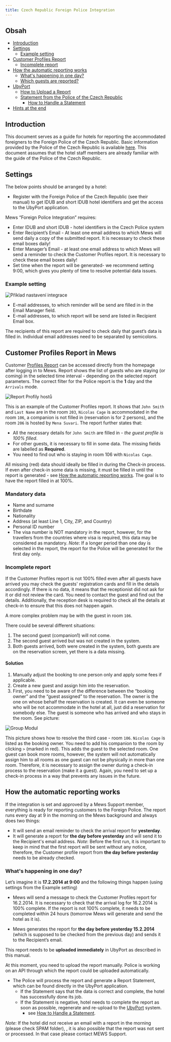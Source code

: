 ```yaml
---
title: Czech Republic Foreign Police Integration
---
```


## Obsah

- [Introduction](#introduction)
- [Settings](#settings)
	- [Example setting](#example-setting)
- [Customer Profiles Report](#customer-profiles-report)
   - [Incomplete report](#incomplete-report)
- [How the automatic reporting works](#how-everything-works)
   - [What's happening in one day?](#one-day)
   - [Which guests are reported?](#kdo-je-reportovan)
- [UbyPort](#ubyport)
   - [How to Upload a Report](#jak-nahrat-report)
   - [Statement from the Police of the Czech Republic](#stanoviska)
      - [How to Handle a Statement](#handle-a-Statement)
- [Hints at the end](#rady-na-zaver)


<a name="introduction"></a>
## Introduction

This document serves as a guide for hotels for reporting the accommodated foreigners to the Foreign Police of the Czech Republic. Basic information provided by the Police of the Czech Republic is available [here](http://www.policie.cz/clanek/oznamovani-ubytovanych-cizincu-ubytovatelem.aspx). This document assumes that the hotel staff members are already familiar with the guide of the Police of the Czech Republic.


<a name="settings"></a>
## Settings

The below points should be arranged by a hotel:

 - Register with the Foreign Police of the Czech Republic (see their manual) to get IDUB and short IDUB hotel identifiers and get the access to the UbyPort application.
 
Mews “Foreign Police Integration” requires:

- Enter IDUB and short IDUB - hotel identifiers in the Czech Police system
- Enter Recipient’s Email - At least one email address to which Mews will send daily a copy of the submitted report. It is necessary to check these email boxes daily!
- Enter Manager’s Email - at least one email address to which Mews will send a reminder to check the Customer Profiles report. It is necessary to check these email boxes daily!
- Set time when the report will be generated- we recommend setting 9:00, which gives you plenty of time to resolve potential data issues.

<a name="example-setting"></a>
### Example setting

![Příklad nastavení integrace](img/IntegrationDetail_cs.PNG)

- E-mail addresses, to which reminder will be send are filled in in the Email Manager field.
- E-mail addresses, to which report will be send are listed in Recipient Email box.

The recipients of this report are required to check daily that guest’s data is filled in.
Individual email addresses need to be separated by semicolons.

<a name="customer-profiles-report"></a>
## Customer Profiles Report in Mews

Customer [Profiles Report](#report-profily-hostu) can be accessed directly from the homepage after logging in to Mews. Report shows the list of guests who are staying (or coming) in the selected time interval - depending on the selected report parameters. The correct filter for the Police report is the **1** day and the `Arrivals` mode.

![Report Profily hostů](img/Report.png)

This is an example of the Customer Profiles report. It shows that `John Smith` and `Last Name` are in the room `203`, `Nicolas Cage` is accommodated in the room `106`, a companion is not filled in (reservation is for 2 persons), and the room `206` is hosted by `Mena Suvari`.
The report further states that:

- All the necessary details for `John Smith` are filled in - *the guest profile is 100% filled*.
- For other guests, it is necessary to fill in some data. The missing fields are labelled as **Required**.
- You need to find out who is staying in room 106 with `Nicolas Cage`.

All missing (red) data should ideally be filled in during the Check-in process. If even after check-in some data is missing, it must be filled in until the report is generated - see [How the automatic reporting works](#how-everything-works). The goal is to have the report filled in at 100%.

### Mandatory data

- Name and surname
- Birthdate
- Nationality
- Address (at least Line 1, City, ZIP, and Country)
- Personal ID number
- The visa number is NOT mandatory in the report, however, for the travellers from the countries where visa is required, this data may be considered as mandatory.
*Note*: If a longer period than one day is selected in the report, the report for the Police will be generated for the first day only.

<a name="incomplete-report"></a>
### Incomplete report

If the Customer Profiles report is not 100% filled even after all guests have arrived you may check the guests' registration cards and fill in the details accordingly. If there is no data, it means that the receptionist did not ask for it or did not review the card. You need to contact the guest and find out the details. Additionally, the reception desk is required to check all the details at check-in to ensure that this does not happen again.

A more complex problem may be with the guest in room `106`.

There could be several different situations:

 1. The second guest (companion1) will not come.
 2. The second guest arrived but was not created in the system.
 3. Both guests arrived, both were created in the system, both guests are on the reservation screen, yet there is a data missing.

#### Solution

 1. Manually adjust the booking to one person only and apply some fees if applicable.
 2. Create a new guest and assign him into the reservation.
 3. First, you need to be aware of the difference between the “booking owner” and the “guest assigned” to the reservation. The owner is the one on whose behalf the reservation is created. It can even be someone who will be not accommodate in the hotel at all, just did a reservation for somebody else. The guest is someone who has arrived and who stays in the room. See picture:

![Group Modul](img/GroupModule.png)

This picture shows how to resolve the third case - room `106`. `Nicolas Cage` is listed as the booking owner. You need to add his companion to the room by clicking `>` (marked in red). This adds the guest to the selected room. One guest can book more rooms, however, the system will not automatically assign him to all rooms as one guest can not be physically in more than one room. Therefore, it is necessary to assign the owner during a check-in process to the reservation (make it a guest). Again, you need to set up a check-in process in a way that prevents any issues in the future.

<a name="how-everything-works"></a>
## How the automatic reporting works

If the integration is set and approved by a Mews Support member, everything is ready for reporting customers to the Foreign Police. The report runs every day at 9 in the morning on the Mews background and always does two things:

- It will send an email reminder to check the arrival report for **yesterday**.
- It will generate a report for **the day before yesterday** and will send it to the Recipient's email address.
*Note*: Before the first run, it is important to keep in mind that the first report will be sent without any notice, therefore, the Customer profile report from **the day before yesterday** needs to be already checked.

<a name="one-day"></a>
### What's happening in one day?

Let’s imagine it is **17.2.2014 at 9:00** and the following things happen (using settings from the Example setting)

- Mews will send a message to check the Customer Profiles report for 16.2.2014.
It is necessary to check that the arrival log for 16.2.2014 is 100% complete. 
If the report is not 100% complete, it needs to be completed within 24 hours (tomorrow Mews will generate and send the hotel as it is).
 
- Mews generates the report for **the day before yesterday 15.2.2014** (which is supposed to be checked from the previous day) and sends it to the Recipient’s email.

This report needs to be **uploaded immediately** in UbyPort as described in this manual.

At this moment, you need to upload the report manually. Police is working on an API through which the report could be uploaded automatically.

- The Police will process the report and generate a Report Statement, which can be found directly in the UbyPort application.
   - If the Statement says that the data is correct and complete, the hotel has successfully done its job.
   - If the Statement is negative, hotel needs to complete the report as soon as possible, regenerate and re-upload to the [UbyPort](#ubyport) system.
      - see [How to Handle a Statement](#handle-a-Statement).
      
*Note*: If the hotel did not receive an email with a report in the morning (please check SPAM folder), , it is also possible that the report was not sent or processed. In that case please contact MEWS Support.


